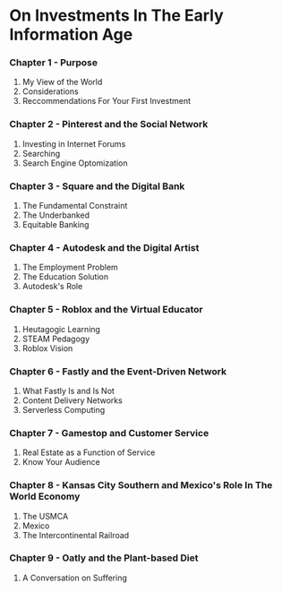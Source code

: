# On Investments In The Early Information Age

### Chapter 1 - Purpose
1. My View of the World
2. Considerations
3. Reccommendations For Your First Investment

### Chapter 2 - Pinterest and the Social Network
1. Investing in Internet Forums
2. Searching
3. Search Engine Optomization

### Chapter 3 - Square and the Digital Bank
1. The Fundamental Constraint
2. The Underbanked
3. Equitable Banking

### Chapter 4 - Autodesk and the Digital Artist
1. The Employment Problem
2. The Education Solution
3. Autodesk's Role

### Chapter 5 - Roblox and the Virtual Educator
1. Heutagogic Learning
2. STEAM Pedagogy
3. Roblox Vision

### Chapter 6 - Fastly and the Event-Driven Network
1. What Fastly Is and Is Not
2. Content Delivery Networks
3. Serverless Computing

### Chapter 7 - Gamestop and Customer Service
1. Real Estate as a Function of Service
2. Know Your Audience

### Chapter 8 - Kansas City Southern and Mexico's Role In The World Economy
1. The USMCA
2. Mexico
3. The Intercontinental Railroad

### Chapter 9 - Oatly and the Plant-based Diet
1. A Conversation on Suffering



